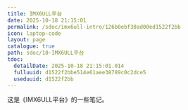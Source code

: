 ```yaml
---
title: IMX6ULL平台
date: 2025-10-18 21:15:01
permalink: /sdoc/imx6ull-intro/126b0ebf30ad00ed1522f2bb
icon: laptop-code
layout: page
catalogue: true
path: sdoc/10-IMX6ULL平台
tdoc:
  detailDate: 2025-10-18 21:15:01.014
  fulluuid: d1522f2bbe514e61aee38789c0c2dce5
  useduuid: d1522f2bb
---
```


这是《IMX6ULL平台》的一些笔记。

